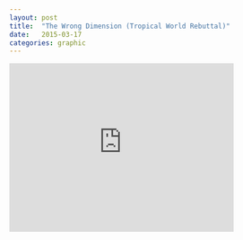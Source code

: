 ```yaml
---
layout: post
title:  "The Wrong Dimension (Tropical World Rebuttal)"
date:   2015-03-17
categories: graphic
---
```

<div class="embed-responsive embed-responsive-4by3">
<iframe width="400" height="300" src="https://www.youtube.com/embed/XREt6a4Lb78" frameborder="0" allowfullscreen></iframe>
</div>
